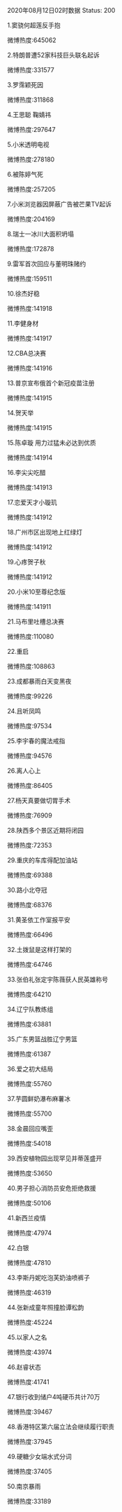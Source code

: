 2020年08月12日02时数据
Status: 200

1.窦骁何超莲反手抱

微博热度:645062

2.特朗普遭52家科技巨头联名起诉

微博热度:331577

3.罗霈颖死因

微博热度:311868

4.王思聪 鞠婧祎

微博热度:297647

5.小米透明电视

微博热度:278180

6.被陈婷气死

微博热度:257205

7.小米浏览器因屏蔽广告被芒果TV起诉

微博热度:204169

8.瑞士一冰川大面积坍塌

微博热度:172878

9.雷军首次回应与董明珠赌约

微博热度:159511

10.徐杰好稳

微博热度:141918

11.李健身材

微博热度:141917

12.CBA总决赛

微博热度:141916

13.普京宣布俄首个新冠疫苗注册

微博热度:141915

14.贺天举

微博热度:141915

15.陈卓璇 用力过猛未必达到优质

微博热度:141914

16.李尖尖吃醋

微博热度:141913

17.恋爱天才小璇玑

微博热度:141912

18.广州市区出现地上红绿灯

微博热度:141912

19.心疼贺子秋

微博热度:141912

20.小米10至尊纪念版

微博热度:141911

21.马布里吐槽总决赛

微博热度:110080

22.重启

微博热度:108863

23.成都暴雨白天变黑夜

微博热度:99226

24.且听凤鸣

微博热度:97534

25.李宇春的魔法戒指

微博热度:94576

26.离人心上

微博热度:86405

27.杨天真要做切胃手术

微博热度:76909

28.陕西多个景区近期将闭园

微博热度:72353

29.重庆的车库得配加油站

微博热度:69388

30.路小北夺冠

微博热度:68376

31.黄圣依工作室报平安

微博热度:66496

32.土拨鼠是这样打架的

微博热度:64746

33.张伯礼张定宇陈薇获人民英雄称号

微博热度:64210

34.辽宁队教练组

微博热度:63881

35.广东男篮战胜辽宁男篮

微博热度:61387

36.爱之初大结局

微博热度:55760

37.芋圆鲜奶瀑布麻薯冰

微博热度:55700

38.金晨回应嘴歪

微博热度:54018

39.西安植物园出现罕见并蒂莲盛开

微博热度:53650

40.男子担心消防员安危拒绝救援

微博热度:50106

41.新西兰疫情

微博热度:47974

42.白银

微博热度:47810

43.李斯丹妮吃泡芙奶油喷裤子

微博热度:46319

44.张新成童年照撞脸谭松韵

微博热度:45224

45.以家人之名

微博热度:43974

46.赵睿状态

微博热度:41741

47.银行收到储户4吨硬币共计70万

微博热度:39467

48.香港特区第六届立法会继续履行职责

微博热度:37945

49.硬糖少女端水式分词

微博热度:37405

50.南京暴雨

微博热度:33189

